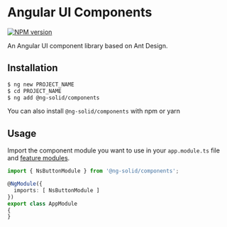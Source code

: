 # Angular UI Components

[![NPM version][npm-image]][npm-url]

[npm-image]: https://img.shields.io/npm/v/@ng-solid/facebook.svg?style=flat-square
[npm-url]: https://www.npmjs.com/@ng-solid/facebook

An Angular UI component library based on Ant Design.

## Installation

```bash
$ ng new PROJECT_NAME
$ cd PROJECT_NAME
$ ng add @ng-solid/components
```

You can also install `@ng-solid/components` with npm or yarn

## Usage

Import the component module you want to use in your `app.module.ts` file
and [feature modules](https://angular.io/guide/feature-modules).

```ts
import { NsButtonModule } from '@ng-solid/components';

@NgModule({
  imports: [ NsButtonModule ]
})
export class AppModule
{
}
```
